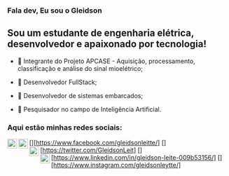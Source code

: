 ### Fala dev, Eu sou o Gleidson

## Sou um estudante de engenharia elétrica, desenvolvedor e apaixonado por tecnologia!

- 🦾 Integrante do Projeto APCASE - Aquisição, processamento, classificação e análise do sinal mioelétrico;

- 🚀 Desenvolvedor FullStack;

- 🤖 Desenvolvedor de sistemas embarcados;

- 👾 Pesquisador no campo de Inteligência Artificial.

### Aqui estão minhas redes sociais:


[<img align="left" alt="codeSTACKr | YouTube" width="22px" src="https://cdn.jsdelivr.net/npm/simple-icons@v3/icons/youtube.svg" />][https://www.facebook.com/gleidsonleitte/]
[<img align="left" alt="codeSTACKr | Twitter" width="22px" src="https://cdn.jsdelivr.net/npm/simple-icons@v3/icons/twitter.svg" />][https://twitter.com/GleidsonLeit]
[<img align="left" alt="codeSTACKr | LinkedIn" width="22px" src="https://cdn.jsdelivr.net/npm/simple-icons@v3/icons/linkedin.svg" />][https://www.linkedin.com/in/gleidson-leite-009b53156/]
[<img align="left" alt="codeSTACKr | Instagram" width="22px" src="https://cdn.jsdelivr.net/npm/simple-icons@v3/icons/instagram.svg" />][https://www.instagram.com/gleidsonleytte/]
